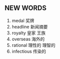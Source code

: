 ## NEW WORDS

1. medal 奖牌
2. headline 新闻摘要
3. royalty 皇家 王族
4. overseas 海外的
5. rational 理性的 理智的
6. infectious 传染的

